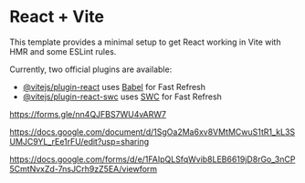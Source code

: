 # React + Vite

This template provides a minimal setup to get React working in Vite with HMR and some ESLint rules.

Currently, two official plugins are available:

- [@vitejs/plugin-react](https://github.com/vitejs/vite-plugin-react/blob/main/packages/plugin-react/README.md) uses [Babel](https://babeljs.io/) for Fast Refresh
- [@vitejs/plugin-react-swc](https://github.com/vitejs/vite-plugin-react-swc) uses [SWC](https://swc.rs/) for Fast Refresh


https://forms.gle/nn4QJFBS7WU4vARW7

https://docs.google.com/document/d/1SgOa2Ma6xv8VMtMCwuS1tR1_kL3SUMJC9YL_rEe1rFU/edit?usp=sharing


https://docs.google.com/forms/d/e/1FAIpQLSfqWvib8LEB6619jD8rGo_3nCP5CmtNvxZd-7nsJCrh9zZ5EA/viewform
